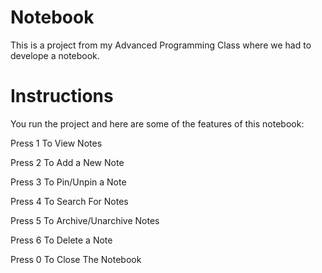# Notebook
This is a project from my Advanced Programming Class where we had to develope a notebook.

# Instructions
You run the project and here are some of the features of this notebook:

Press 1 To View Notes

Press 2 To Add a New Note

Press 3 To Pin/Unpin a Note

Press 4 To Search For Notes

Press 5 To Archive/Unarchive Notes

Press 6 To Delete a Note

Press 0 To Close The Notebook
